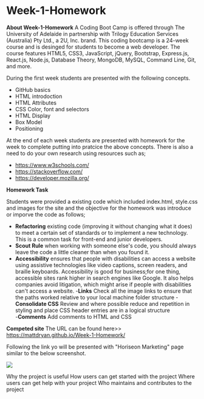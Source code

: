 # Week-1-Homework

**About Week-1-Homework**
A Coding Boot Camp is offered through The University of Adelaide in partnership with Trilogy Education Services (Australia) Pty Ltd., a 2U, Inc. brand. This coding bootcamp is a 24-week course and is desinged for students to become a web developer. The course features HTML5, CSS3, JavaScript, jQuery, Bootstrap, Express.js, React.js, Node.js, Database Theory, MongoDB, MySQL, Command Line, Git, and more.

During the first week students are presented with the following concepts.

- GitHub basics
- HTML introdoction
- HTML Attributes
- CSS Color, font and selectors
- HTML Display 
- Box Model
- Positioning 

At the end of each week students are presented with homework for the week to complete putting into pratcice the above concepts. There is also a need to do your own research using resources such as;

- https://www.w3schools.com/ 
- https://stackoverflow.com/
- https://developer.mozilla.org/

**Homework Task**

Students were provided a existing code which included index.html, style.css and images for the site and the objective for the homework was introduce or imporve the code as follows;

- **Refactoring** existing code (improving it without changing what it does) to meet a certain set of standards or to implement a new technology. This is a common task for front-end and junior developers. 
- **Scout Rule** when working with someone else's code, you should always leave the code a little cleaner than when you found it.
- **Accessibility** ensures that people with disabilities can access a website using assistive technologies like video captions, screen readers, and braille keyboards. Accessibility is good for business;for one thing, accessible sites rank higher in search engines like Google. It also helps companies avoid litigation, which might arise if people with disabilities can't access a website.
-**Links** Check all the image links to ensure that the paths worked relative to your local machine folder structure
-**Consolidate CSS** Review and where possible reduce and repetition in styling and place CSS header entries are in a logical structure  
-**Comments** Add comments to HTML and CSS 

**Competed site**
The URL can be found here>> https://mattdryan.github.io/Week-1-Homework/

Following the link yo will be presented with "Horiseon Marketing" page similar to the below screenshot.

![](Screenshot.jpg)





Why the project is useful
How users can get started with the project
Where users can get help with your project
Who maintains and contributes to the project
